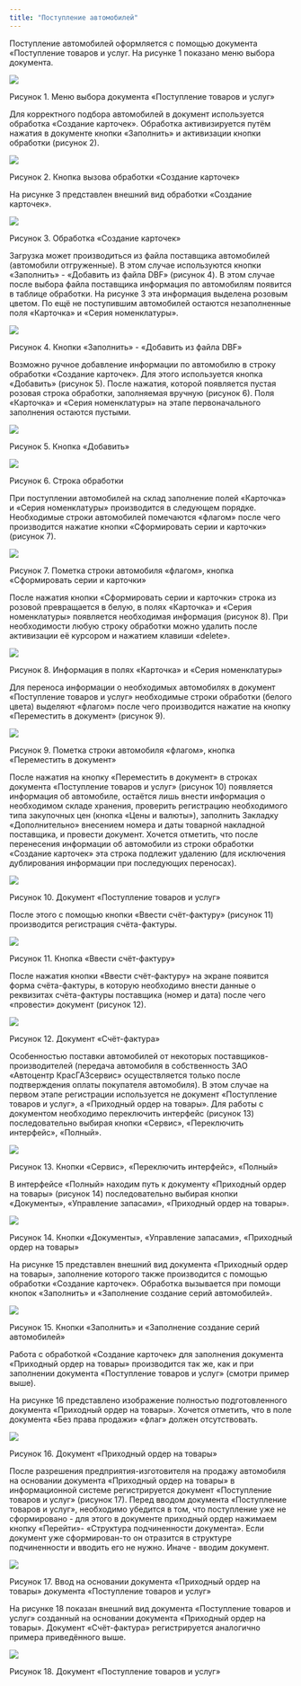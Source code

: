 ```yaml
---
title: "Поступление автомобилей"
---
```


Поступление автомобилей оформляется с помощью документа «Поступление товаров и услуг. На рисунке 1 показано меню выбора документа.

![](notesorg/_attach/lu20443snoa_tmp_bdfc3f218d7e10eb.png)

Рисунок 1. Меню выбора документа «Поступление товаров и услуг»

Для корректного подбора автомобилей в документ используется обработка «Создание карточек». Обработка активизируется путём нажатия в документе кнопки «Заполнить» и активизации кнопки обработки (рисунок 2).

![](notesorg/_attach/lu20443snoa_tmp_b9362e6188f22ce2.jpg)

Рисунок 2. Кнопка вызова обработки «Создание карточек»

На рисунке 3 представлен внешний вид обработки «Создание карточек».

![](notesorg/_attach/lu20443snoa_tmp_5673b692a442ba48.png)

Рисунок 3. Обработка «Создание карточек»

Загрузка может производиться из файла поставщика автомобилей (автомобили отгруженные). В этом случае используются кнопки «Заполнить» - «Добавить из файла DBF» (рисунок 4). В этом случае после выбора файла поставщика информация по автомобилям появится в таблице обработки. На рисунке 3 эта информация выделена розовым цветом. По ещё не поступившим автомобилей остаются незаполненные поля «Карточка» и «Серия номенклатуры».

![](notesorg/_attach/lu20443snoa_tmp_e4a5dff6daa4e710.jpg)

Рисунок 4. Кнопки «Заполнить» - «Добавить из файла DBF»

Возможно ручное добавление информации по автомобилю в строку обработки «Создание карточек». Для этого используется кнопка «Добавить» (рисунок 5). После нажатия, которой появляется пустая розовая строка обработки, заполняемая вручную (рисунок 6). Поля «Карточка» и «Серия номенклатуры» на этапе первоначального заполнения остаются пустыми.

![](notesorg/_attach/lu20443snoa_tmp_bd5099e307db66ea.jpg)

Рисунок 5. Кнопка «Добавить»

![](notesorg/_attach/lu20443snoa_tmp_a09645b3f5859ab.png)

Рисунок 6. Строка обработки

При поступлении автомобилей на склад заполнение полей «Карточка» и «Серия номенклатуры» производится в следующем порядке. Необходимые строки автомобилей помечаются «флагом» после чего производится нажатие кнопки «Сформировать серии и карточки» (рисунок 7).

![](notesorg/_attach/lu20443snoa_tmp_facdfff0bfb8714.jpg)

Рисунок 7. Пометка строки автомобиля «флагом», кнопка «Сформировать серии и карточки»

После нажатия кнопки «Сформировать серии и карточки» строка из розовой превращается в белую, в полях «Карточка» и «Серия номенклатуры» появляется необходимая информация (рисунок 8). При необходимости любую строку обработки можно удалить после активизации её курсором и нажатием клавиши «delete».

![](notesorg/_attach/lu20443snoa_tmp_352f68e805b5585e.jpg)

Рисунок 8. Информация в полях «Карточка» и «Серия номенклатуры»

Для переноса информации о необходимых автомобилях в документ «Поступление товаров и услуг» необходимые строки обработки (белого цвета) выделяют «флагом» после чего производится нажатие на кнопку «Переместить в документ» (рисунок 9).

![](notesorg/_attach/lu20443snoa_tmp_e45fc356939f1de2.jpg)

Рисунок 9. Пометка строки автомобиля «флагом», кнопка «Переместить в документ»

После нажатия на кнопку «Переместить в документ» в строках документа «Поступление товаров и услуг» (рисунок 10) появляется информация об автомобиле, остаётся лишь внести информация о необходимом складе хранения, проверить регистрацию необходимого типа закупочных цен (кнопка «Цены и валюты»), заполнить Закладку «Дополнительно» внесением номера и даты товарной накладной поставщика, и провести документ. Хочется отметить, что после перенесения информации об автомобили из строки обработки «Создание карточек» эта строка подлежит удалению (для исключения дублирования информации при последующих переносах).

![](notesorg/_attach/lu20443snoa_tmp_98f8eeb44a60572.png)

Рисунок 10. Документ «Поступление товаров и услуг»

После этого с помощью кнопки «Ввести счёт-фактуру» (рисунок 11) производится регистрация счёта-фактуры.

![](notesorg/_attach/lu20443snoa_tmp_f44f9ce8970ee3bd.jpg)

Рисунок 11. Кнопка «Ввести счёт-фактуру»

После нажатия кнопки «Ввести счёт-фактуру» на экране появится форма счёта-фактуры, в которую необходимо внести данные о реквизитах счёта-фактуры поставщика (номер и дата) после чего «провести» документ (рисунок 12).

![](notesorg/_attach/lu20443snoa_tmp_ba486a216c0acdfb.png)

Рисунок 12. Документ «Счёт-фактура»

Особенностью поставки автомобилей от некоторых поставщиков-производителей (передача автомобиля в собственность ЗАО «Автоцентр КрасГАЗсервис» осуществляется только после подтверждения оплаты покупателя автомобиля). В этом случае на первом этапе регистрации используется не документ «Поступление товаров и услуг», а «Приходный ордер на товары». Для работы с документом необходимо переключить интерфейс (рисунок 13) последовательно выбирая кнопки «Сервис», «Переключить интерфейс», «Полный».

![](notesorg/_attach/lu20443snoa_tmp_ba486a216c0acdfb%201.png)

Рисунок 13. Кнопки «Сервис», «Переключить интерфейс», «Полный»

В интерфейсе «Полный» находим путь к документу «Приходный ордер на товары» (рисунок 14) последовательно выбирая кнопки «Документы», «Управление запасами», «Приходный ордер на товары».

![](notesorg/_attach/lu20443snoa_tmp_12459eef7c110000.png)

Рисунок 14. Кнопки «Документы», «Управление запасами», «Приходный ордер на товары»

На рисунке 15 представлен внешний вид документа «Приходный ордер на товары», заполнение которого также производится с помощью обработки «Создание карточек». Обработка вызывается при помощи кнопок «Заполнить» и «Заполнение создание серий автомобилей».

![](notesorg/_attach/lu20443snoa_tmp_7ad757f05f9a64f4.jpg)

Рисунок 15. Кнопки «Заполнить» и «Заполнение создание серий автомобилей»

Работа с обработкой «Создание карточек» для заполнения документа «Приходный ордер на товары» производится так же, как и при заполнении документа «Поступление товаров и услуг» (смотри пример выше).

На рисунке 16 представлено изображение полностью подготовленного документа «Приходный ордер на товары». Хочется отметить, что в поле документа «Без права продажи» «флаг» должен отсутствовать.

![](notesorg/_attach/lu20443snoa_tmp_db5d3ae5279f4ecc.jpg)

Рисунок 16. Документ «Приходный ордер на товары»

После разрешения предприятия-изготовителя на продажу автомобиля на основании документа «Приходный ордер на товары» в информационной системе регистрируется документ «Поступление товаров и услуг» (рисунок 17). Перед вводом документа «Поступление товаров и услуг», необходимо убедится в том, что поступление уже не сформировано - для этого в документе приходный ордер нажимаем кнопку «Перейти»- «Структура подчиненности документа». Если документ уже сформирован-то он отразится в структуре подчиненности и вводить его не нужно. Иначе - вводим документ.

![](notesorg/_attach/lu20443snoa_tmp_22575b324c33303e.jpg)

Рисунок 17. Ввод на основании документа «Приходный ордер на товары» документа «Поступление товаров и услуг»

На рисунке 18 показан внешний вид документа «Поступление товаров и услуг» созданный на основании документа «Приходный ордер на товары». Документ «Счёт-фактура» регистрируется аналогично примера приведённого выше.

![](notesorg/_attach/lu20443snoa_tmp_64600abb54f71ab7.png)

Рисунок 18. Документ «Поступление товаров и услуг»
